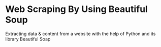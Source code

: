 # Web Scraping By Using Beautiful Soup
Extracting data &amp; content from a website with the help of Python and its library Beautiful Soap
